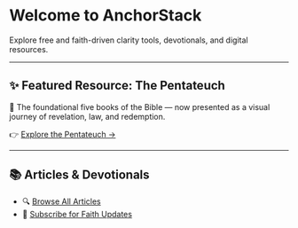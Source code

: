 # Welcome to AnchorStack

Explore free and faith-driven clarity tools, devotionals, and digital resources.

---

## ✨ Featured Resource: The Pentateuch

📖 The foundational five books of the Bible — now presented as a visual journey of revelation, law, and redemption.

👉 [Explore the Pentateuch →](./pentateuch/)

---

## 📚 Articles & Devotionals

- 🔍 [Browse All Articles](./articles/)
- 🔔 [Subscribe for Faith Updates](#)

